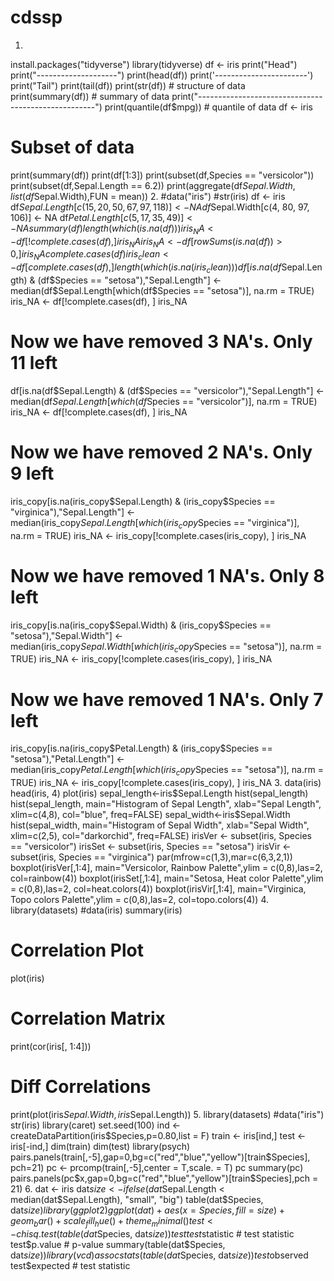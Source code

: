 # cdssp
1.
install.packages("tidyverse")
library(tidyverse)
df <- iris
print("Head")
print("--------------------")
print(head(df))
print('-----------------------')
print("Tail")
print(tail(df))
print(str(df)) # structure of data
print(summary(df)) # summary of data
print("----------------------------------------------------")
print(quantile(df$mpg)) # quantile of data
df <- iris
# Subset of data
print(summary(df))
print(df[1:3])
print(subset(df,Species == "versicolor"))
print(subset(df,Sepal.Length == 6.2))
print(aggregate(df$Sepal.Width,list(df$Sepal.Width),FUN = mean))
2.
#data("iris")
#str(iris)
df <- iris
df$Sepal.Length[c(15, 20, 50, 67, 97, 118)] <- NA
df$Sepal.Width[c(4, 80, 97, 106)] <- NA
df$Petal.Length[c(5, 17, 35, 49)] <- NA
summary(df)
length(which(is.na(df)))
iris_NA <- df[!complete.cases(df), ]
iris_NA
iris_NA <- df[rowSums(is.na(df)) > 0, ]
iris_NA
complete.cases(df)
iris_clean <- df[complete.cases(df), ]
length(which(is.na(iris_clean)))
df[is.na(df$Sepal.Length) & (df$Species == "setosa"),"Sepal.Length"] <-median(df$Sepal.Length[which(df$Species == "setosa")], na.rm = TRUE)
iris_NA <- df[!complete.cases(df), ]
iris_NA
# Now we have removed 3 NA's. Only 11 left
df[is.na(df$Sepal.Length) & (df$Species == "versicolor"),"Sepal.Length"] <- median(df$Sepal.Length[which(df$Species == "versicolor")], na.rm = TRUE)
iris_NA <- df[!complete.cases(df), ]
iris_NA
# Now we have removed 2 NA's. Only 9 left
iris_copy[is.na(iris_copy$Sepal.Length) & (iris_copy$Species == "virginica"),"Sepal.Length"] <- median(iris_copy$Sepal.Length[which(iris_copy$Species == "virginica")], na.rm = TRUE)
iris_NA <- iris_copy[!complete.cases(iris_copy), ]
iris_NA
# Now we have removed 1 NA's. Only 8 left
iris_copy[is.na(iris_copy$Sepal.Width) & (iris_copy$Species == "setosa"),"Sepal.Width"] <-median(iris_copy$Sepal.Width[which(iris_copy$Species == "setosa")], na.rm = TRUE)
iris_NA <- iris_copy[!complete.cases(iris_copy), ]
iris_NA
# Now we have removed 1 NA's. Only 7 left
iris_copy[is.na(iris_copy$Petal.Length) & (iris_copy$Species == "setosa"),"Petal.Length"] <-median(iris_copy$Petal.Length[which(iris_copy$Species == "setosa")], na.rm = TRUE)
iris_NA <- iris_copy[!complete.cases(iris_copy), ]
iris_NA
3.
data(iris)
head(iris, 4)
plot(iris)
sepal_length<-iris$Sepal.Length
hist(sepal_length)
hist(sepal_length, main="Histogram of Sepal Length", xlab="Sepal Length", xlim=c(4,8), 
     col="blue", freq=FALSE)
sepal_width<-iris$Sepal.Width
hist(sepal_width, main="Histogram of Sepal Width", xlab="Sepal Width", xlim=c(2,5), 
     col="darkorchid", freq=FALSE)
irisVer <- subset(iris, Species == "versicolor")
irisSet <- subset(iris, Species == "setosa")
irisVir <- subset(iris, Species == "virginica")
par(mfrow=c(1,3),mar=c(6,3,2,1))
boxplot(irisVer[,1:4], main="Versicolor, Rainbow Palette",ylim = c(0,8),las=2, col=rainbow(4))
boxplot(irisSet[,1:4], main="Setosa, Heat color Palette",ylim = c(0,8),las=2, col=heat.colors(4))
boxplot(irisVir[,1:4], main="Virginica, Topo colors Palette",ylim = c(0,8),las=2, col=topo.colors(4))
4.
library(datasets)
#data(iris)
summary(iris)
# Correlation Plot
plot(iris)
# Correlation Matrix
print(cor(iris[, 1:4]))
# Diff Correlations
print(plot(iris$Sepal.Width, iris$Sepal.Length))
5.
library(datasets)
#data("iris")
str(iris)
library(caret)
set.seed(100)
ind <- createDataPartition(iris$Species,p=0.80,list = F)
train <- iris[ind,]
test <- iris[-ind,]
dim(train)
dim(test)
library(psych)
pairs.panels(train[,-5],gap=0,bg=c("red","blue","yellow")[train$Species],
             pch=21)
pc <- prcomp(train[,-5],center = T,scale. = T)
pc
summary(pc)
pairs.panels(pc$x,gap=0,bg=c("red","blue","yellow")[train$Species],pch = 21)
6.
dat <- iris
dat$size <- ifelse(dat$Sepal.Length < median(dat$Sepal.Length), "small", "big")
table(dat$Species, dat$size)
library(ggplot2)
ggplot(dat) +
  aes(x = Species, fill = size) +
  geom_bar() +
  scale_fill_hue() +
  theme_minimal()
test <- chisq.test(table(dat$Species, dat$size))
test
test$statistic # test statistic
test$p.value # p-value
summary(table(dat$Species, dat$size))
library(vcd)
assocstats(table(dat$Species, dat$size))
test$observed
test$expected # test statistic
